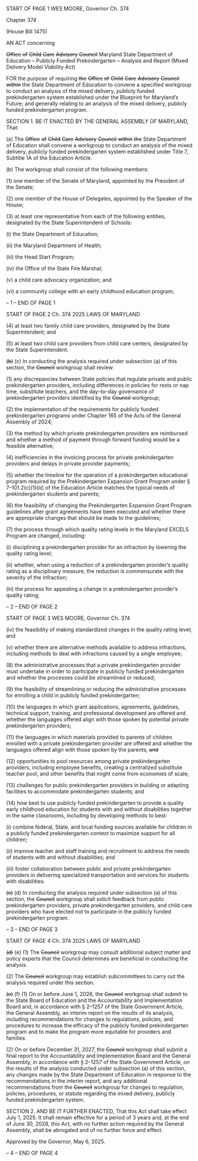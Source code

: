START OF PAGE 1
WES MOORE, Governor Ch. 374

Chapter 374

(House Bill 1475)

AN ACT concerning

~~Office~~ ~~of~~ ~~Child~~ ~~Care~~ ~~Advisory~~ ~~Council~~ Maryland State Department of Education
– Publicly Funded Prekindergarten – Analysis and Report
(Mixed Delivery Model Viability Act)

FOR the purpose of requiring ~~the~~ ~~Office~~ ~~of~~ ~~Child~~ ~~Care~~ ~~Advisory~~ ~~Council~~ ~~within~~ the State
Department of Education to convene a specified workgroup to conduct an analysis of
the mixed delivery, publicly funded prekindergarten system established under the
Blueprint for Maryland’s Future; and generally relating to an analysis of the mixed
delivery, publicly funded prekindergarten program.

SECTION 1. BE IT ENACTED BY THE GENERAL ASSEMBLY OF MARYLAND,
That:

(a) The ~~Office~~ ~~of~~ ~~Child~~ ~~Care~~ ~~Advisory~~ ~~Council~~ ~~within~~ ~~the~~ State Department of
Education shall convene a workgroup to conduct an analysis of the mixed delivery, publicly
funded prekindergarten system established under Title 7, Subtitle 1A of the Education
Article.

(b) The workgroup shall consist of the following members:

(1) one member of the Senate of Maryland, appointed by the President of the
Senate;

(2) one member of the House of Delegates, appointed by the Speaker of the
House;

(3) at least one representative from each of the following entities, designated
by the State Superintendent of Schools:

(i) the State Department of Education;

(ii) the Maryland Department of Health;

(iii) the Head Start Program;

(iv) the Office of the State Fire Marshal;

(v) a child care advocacy organization; and

(vi) a community college with an early childhood education program;

– 1 –
END OF PAGE 1

START OF PAGE 2
Ch. 374 2025 LAWS OF MARYLAND

(4) at least two family child care providers, designated by the State
Superintendent; and

(5) at least two child care providers from child care centers, designated by
the State Superintendent.

~~(b)~~ (c) In conducting the analysis required under subsection (a) of this section, the
~~Council~~ workgroup shall review:

(1) any discrepancies between State policies that regulate private and
public prekindergarten providers, including differences in policies for rests or nap time,
substitute teachers, and the day–to–day governance of prekindergarten providers
identified by the ~~Council~~ workgroup;

(2) the implementation of the requirements for publicly funded
prekindergarten programs under Chapter 165 of the Acts of the General Assembly of 2024;

(3) the method by which private prekindergarten providers are reimbursed
and whether a method of payment through forward funding would be a feasible alternative;

(4) inefficiencies in the invoicing process for private prekindergarten
providers and delays in private provider payments;

(5) whether the timeline for the operation of a prekindergarten educational
program required by the Prekindergarten Expansion Grant Program under §
7–101.2(c)(1)(iii) of the Education Article matches the typical needs of prekindergarten
students and parents;

(6) the feasibility of changing the Prekindergarten Expansion Grant
Program guidelines after grant agreements have been executed and whether there are
appropriate changes that should be made to the guidelines;

(7) the process through which quality rating levels in the Maryland
EXCELS Program are changed, including:

(i) disciplining a prekindergarten provider for an infraction by
lowering the quality rating level;

(ii) whether, when using a reduction of a prekindergarten provider’s
quality rating as a disciplinary measure, the reduction is commensurate with the severity
of the infraction;

(iii) the process for appealing a change in a prekindergarten
provider’s quality rating;

– 2 –
END OF PAGE 2

START OF PAGE 3
WES MOORE, Governor Ch. 374

(iv) the feasibility of making standardized changes in the quality
rating level; and

(v) whether there are alternative methods available to address
infractions, including methods to deal with infractions caused by a single employee;

(8) the administrative processes that a private prekindergarten provider
must undertake in order to participate in publicly funded prekindergarten and whether the
processes could be streamlined or reduced;

(9) the feasibility of streamlining or reducing the administrative processes
for enrolling a child in publicly funded prekindergarten;

(10) the languages in which grant applications, agreements, guidelines,
technical support, training, and professional development are offered and whether the
languages offered align with those spoken by potential private prekindergarten providers;

(11) the languages in which materials provided to parents of children
enrolled with a private prekindergarten provider are offered and whether the languages
offered align with those spoken by the parents; ~~and~~

(12) opportunities to pool resources among private prekindergarten
providers, including employee benefits, creating a centralized substitute teacher pool, and
other benefits that might come from economies of scale;

(13) challenges for public prekindergarten providers in building or adapting
facilities to accommodate prekindergarten students; and

(14) how best to use publicly funded prekindergarten to provide a quality
early childhood education for students with and without disabilities together in the same
classrooms, including by developing methods to best:

(i) combine federal, State, and local funding sources available for
children in a publicly funded prekindergarten context to maximize support for all children;

(ii) improve teacher and staff training and recruitment to address
the needs of students with and without disabilities; and

(iii) foster collaboration between public and private prekindergarten
providers in delivering specialized transportation and services for students with
disabilities.

~~(c)~~ (d) In conducting the analysis required under subsection (a) of this section, the
~~Council~~ workgroup shall solicit feedback from public prekindergarten providers, private
prekindergarten providers, and child care providers who have elected not to participate in
the publicly funded prekindergarten program.

– 3 –
END OF PAGE 3

START OF PAGE 4
Ch. 374 2025 LAWS OF MARYLAND

~~(d)~~ (e) (1) The ~~Council~~ workgroup may consult additional subject matter and
policy experts that the Council determines are beneficial in conducting the analysis.

(2) The ~~Council~~ workgroup may establish subcommittees to carry out the
analysis required under this section.

~~(e)~~ (f) (1) On or before June 1, 2026, the ~~Council~~ workgroup shall submit to the
State Board of Education and the Accountability and Implementation Board and, in
accordance with § 2–1257 of the State Government Article, the General Assembly, an
interim report on the results of its analysis, including recommendations for changes to
regulations, policies, and procedures to increase the efficacy of the publicly funded
prekindergarten program and to make the program more equitable for providers and
families.

(2) On or before December 31, 2027, the ~~Council~~ workgroup shall submit a
final report to the Accountability and Implementation Board and the General Assembly, in
accordance with § 2–1257 of the State Government Article, on the results of the analysis
conducted under subsection (a) of this section, any changes made by the State Department
of Education in response to the recommendations in the interim report, and any additional
recommendations from the ~~Council~~ workgroup for changes to regulation, policies,
procedures, or statute regarding the mixed delivery, publicly funded prekindergarten
system.

SECTION 2. AND BE IT FURTHER ENACTED, That this Act shall take effect July
1, 2025. It shall remain effective for a period of 3 years and, at the end of June 30, 2028,
this Act, with no further action required by the General Assembly, shall be abrogated and
of no further force and effect.

Approved by the Governor, May 6, 2025.

– 4 –
END OF PAGE 4